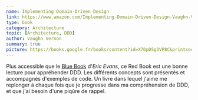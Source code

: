 ```yaml
---
name: Implementing Domain-Driven Design
link: https://www.amazon.com/Implementing-Domain-Driven-Design-Vaughn-Vernon/dp/0321834577
type: book
category: Architecture
topic: [Architecture, DDD]
author: Vaughn Vernon
summary: true
picture: https://books.google.fr/books/content?id=X7DpD5g3VP8C&printsec=frontcover&img=1&zoom=1&edge=curl&imgtk=AFLRE73Ak1sBfL1yWvBwM8zxJ_YgtahZjkpYlMt0c4HAfeJCwgNiv-aaFhtEb71ZMcOZidlxzT83heVp-jvMLglgteop-f0j7FZ1Eh7IdK_4aG6YEjhxqGd9Te2mosnhVkDrtVTXyH02
---
```

Plus accessible que le [Blue Book](https://www.amazon.com/dp/0321125215) d'*Eric Evans*, ce Red Book est une bonne lecture pour appréhender DDD. Les différents concepts sont présentés et accompagnés d'exemples de code. Un livre dans lequel j'aime me replonger à chaque fois que je progresse dans ma compréhension de DDD, et que j'ai besoin d'une piqûre de rappel.

